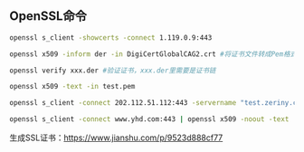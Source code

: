 ## OpenSSL命令

```sh
openssl s_client -showcerts -connect 1.119.0.9:443

openssl x509 -inform der -in DigiCertGlobalCAG2.crt #将证书文件转成Pem格式

openssl verify xxx.der #验证证书，xxx.der里需要是证书链

openssl x509 -text -in test.pem

openssl s_client -connect 202.112.51.112:443 -servername "test.zeriny.com"| openssl x509 -noout -text

openssl s_client -connect www.yhd.com:443 | openssl x509 -noout -text
```





生成SSL证书：https://www.jianshu.com/p/9523d888cf77

